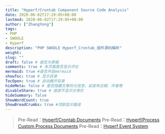 ```yaml
---
title: "Hyperf/Crontab Component Source Code Analysis"
date: 2020-06-02T17:29:05+08:00
lastmod: 2020-06-02T17:29:05+08:00
author: ["ZhangYong"]
tags:
- PHP
- SWOOLE
- Hyperf
description: "PHP SWOOLE Hyperf_Crontab_组件源码解析"
weight:
slug: ""
draft: false # 是否为草稿
comments: true # 本页面是否显示评论
mermaid: true #是否开启mermaid
showToc: true # 显示目录
TocOpen: true # 自动展开目录
hideMeta: false # 是否隐藏文章的元信息，如发布日期、作者等
disableShare: true # 底部不显示分享栏
hideSummary: false
ShowWordCount: true
ShowBreadCrumbs: true #顶部显示路径
---
```


>Pre-Read：[Hyperf/Crontab Documents](https://hyperf.wiki/#/zh-cn/crontab)
>Pre-Read：[Hyperf/Process Custom Process Documents](https://hyperf.wiki/#/zh-cn/process)
>Pre-Read：[Hyperf Event System](https://hyperf.wiki/#/zh-cn/event)